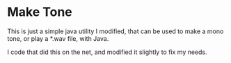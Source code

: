 Make Tone
=========

This is just a simple java utility I modified, that can be used to make a mono tone, or 
play a *.wav file, with Java.

I code that did this on the net, and modified it slightly to fix my needs.